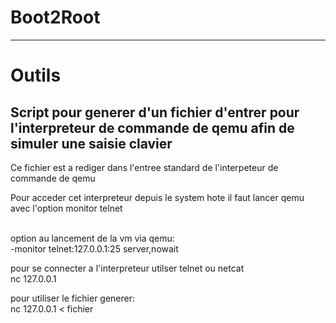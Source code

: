 # Boot2Root
<hr/>
<h1>Outils</h1>
<h2>Script pour generer d'un fichier d'entrer pour l'interpreteur de commande de qemu afin de simuler une saisie clavier</h2>
<p>Ce fichier est a rediger dans l'entree standard de l'interpeteur de commande de qemu<p/>
<p>Pour acceder cet interpreteur depuis le system hote il faut lancer qemu avec l'option monitor telnet<p/>
<br/>
option au lancement de la vm via qemu:<br/>
-monitor telnet:127.0.0.1:25 server,nowait

pour se connecter a l'interpreteur utilser telnet ou netcat<br/>
nc 127.0.0.1

pour utiliser le fichier generer:<br/>
nc 127.0.0.1 < fichier
